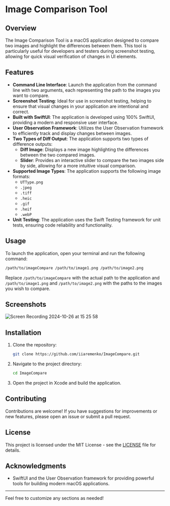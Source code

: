 # Image Comparison Tool

## Overview

The Image Comparison Tool is a macOS application designed to compare two images and highlight the differences between them. This tool is particularly useful for developers and testers during screenshot testing, allowing for quick visual verification of changes in UI elements.

## Features

- **Command Line Interface**: Launch the application from the command line with two arguments, each representing the path to the images you want to compare.
- **Screenshot Testing**: Ideal for use in screenshot testing, helping to ensure that visual changes in your application are intentional and correct.
- **Built with SwiftUI**: The application is developed using 100% SwiftUI, providing a modern and responsive user interface.
- **User Observation Framework**: Utilizes the User Observation framework to efficiently track and display changes between images.
- **Two Types of Diff Output**: The application supports two types of difference outputs:
  - **Diff Image**: Displays a new image highlighting the differences between the two compared images.
  - **Slider**: Provides an interactive slider to compare the two images side by side, allowing for a more intuitive visual comparison.
- **Supported Image Types**: The application supports the following image formats:
  - `UTType.png`
  - `.jpeg`
  - `.tiff`
  - `.heic`
  - `.gif`
  - `.heif`
  - `.webP`
- **Unit Testing**: The application uses the Swift Testing framework for unit tests, ensuring code reliability and functionality.

## Usage

To launch the application, open your terminal and run the following command:

```bash
/path/to/imageCompare /path/to/image1.png /path/to/image2.png
```

Replace `/path/to/imageCompare` with the actual path to the application and `/path/to/image1.png` and `/path/to/image2.png` with the paths to the images you wish to compare.

## Screenshots

![Screen Recording 2024-10-26 at 15 25 58](https://github.com/user-attachments/assets/7b6b021b-a965-44b2-9bb4-058c55ecf54b)


## Installation

1. Clone the repository:
   ```bash
   git clone https://github.com/iiaremenko/ImageCompare.git
   ```
2. Navigate to the project directory:
   ```bash
   cd ImageCompare
   ```
3. Open the project in Xcode and build the application.

## Contributing

Contributions are welcome! If you have suggestions for improvements or new features, please open an issue or submit a pull request.

## License

This project is licensed under the MIT License - see the [LICENSE](LICENSE) file for details.

## Acknowledgments

- SwiftUI and the User Observation framework for providing powerful tools for building modern macOS applications.

---

Feel free to customize any sections as needed!
